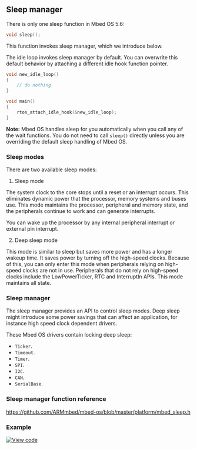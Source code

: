 ## Sleep manager

There is only one sleep function in Mbed OS 5.6:

```c++
void sleep();
```

This function invokes sleep manager, which we introduce below.

The idle loop invokes sleep manager by default. You can overwrite this default behavior by attaching a different idle hook function pointer.

```c++
void new_idle_loop()
{
    // do nothing
}

void main()
{
    rtos_attach_idle_hook(&new_idle_loop);
}
```

<span class="notes">**Note:** Mbed OS handles sleep for you automatically when you call any of the wait functions. You do not need to call `sleep()` directly unless you are overriding the default sleep handling of Mbed OS.</span>

### Sleep modes

There are two available sleep modes:

1. Sleep mode

The system clock to the core stops until a reset or an interrupt occurs. This eliminates dynamic power that the processor, memory systems and buses use. This mode maintains the processor, peripheral and memory state, and the peripherals continue to work and can generate interrupts.

You can wake up the processor by any internal peripheral interrupt or external pin interrupt.

2. Deep sleep mode

This mode is similar to sleep but saves more power and has a longer wakeup time. It saves power by turning off the high-speed clocks. Because of this, you can only enter this mode when peripherals relying on high-speed clocks are not in use. Peripherals that do not rely on high-speed clocks include the LowPowerTicker, RTC and InterruptIn APIs. This mode maintains all state.

### Sleep manager

The sleep manager provides an API to control sleep modes. Deep sleep might introduce some power savings that can affect an application, for instance high speed clock dependent drivers.

These Mbed OS drivers contain locking deep sleep:

- `Ticker`.
- `Timeout`.
- `Timer`.
- `SPI`.
- `I2C`.
- `CAN`.
- `SerialBase`.

### Sleep manager function reference

<a href="https://github.com/ARMmbed/mbed-os/blob/master/platform/mbed_sleep.h" target="_blank">https://github.com/ARMmbed/mbed-os/blob/master/platform/mbed_sleep.h</a>

### Example

[![View code](https://www.mbed.com/embed/?url=https://os.mbed.com/teams/mbed_example/code/SleepManager_Example_1/)](https://os.mbed.com/teams/mbed_example/code/SleepManager_Example_1/file/e85412b4147e/main.cpp)
